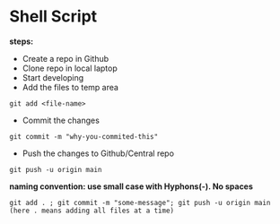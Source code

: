 # Shell Script

**steps:**
* Create a repo in Github
* Clone repo in local laptop
* Start developing
* Add the files to temp area
```
git add <file-name>
```
* Commit the changes
```
git commit -m "why-you-commited-this"

```
* Push the changes to Github/Central repo
```
git push -u origin main

```

**naming convention: use small case with Hyphons(-). No spaces**

````
git add . ; git commit -m "some-message"; git push -u origin main  (here . means adding all files at a time)

````